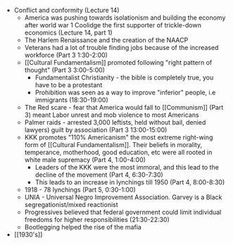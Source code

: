 - Conflict and conformity (Lecture 14)
    - America was pushing towards isolationism and building the economy after world war 1 Coolidge the first supporter of trickle-down economics (Lecture 14, part 1)
    - The Harlem Renaissance and the creation of the NAACP
    - Veterans had a lot of trouble finding jobs because of the increased workforce (Part 3 1:30-2:00)
    - [[Cultural Fundamentalism]] promoted following "right pattern of thought" (Part 3 3:00-5:00)
        - Fundamentalist Christianity - the bible is completely true, you have to be a protestant
        - Prohibition was seen as a way to improve "inferior" people, i.e immigrants (18:30-19:00)
    - The Red scare - fear that America would fall to [[Communism]] (Part 3) meant Labor unrest and mob violence to most Americans
    - Palmer raids - arrested 3,000 leftists, held without bail, denied lawyers) guilt by association (Part 3 13:00-15:00)
    - KKK promotes "110% Americanism"  the most extreme right-wing form of [[Cultural Fundamentalism]]. Their beliefs in morality, temperance, motherhood, good education, etc were all rooted in white male supremacy (Part 4, 1:00-4:00)
        - Leaders of the KKK were the most immoral, and this lead to the decline of the movement (Part 4, 6:30-7:30)
        - This leads to an increase in lynchings till 1950 (Part 4, 8:00-8:30)
    - 1918 - 78 lynchings (Part 5, 0:30-1:00)
    - UNIA - Universal Negro Improvement Association. Garvey is a Black segregationist/mixed reactionist
    - Progressives believed that federal government could limit individual freedoms for higher responsibilities (21:30-22:30)
    - Bootlegging helped the rise of the mafia
- [[1930's]]

